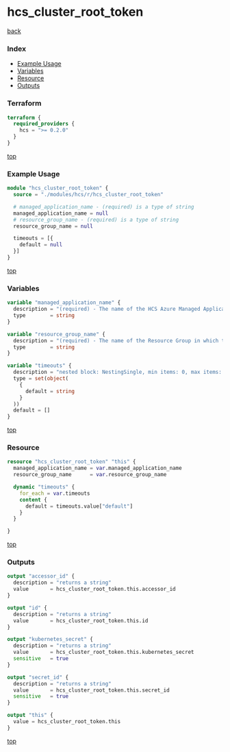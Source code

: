 # hcs_cluster_root_token

[back](../hcs.md)

### Index

- [Example Usage](#example-usage)
- [Variables](#variables)
- [Resource](#resource)
- [Outputs](#outputs)

### Terraform

```terraform
terraform {
  required_providers {
    hcs = ">= 0.2.0"
  }
}
```

[top](#index)

### Example Usage

```terraform
module "hcs_cluster_root_token" {
  source = "./modules/hcs/r/hcs_cluster_root_token"

  # managed_application_name - (required) is a type of string
  managed_application_name = null
  # resource_group_name - (required) is a type of string
  resource_group_name = null

  timeouts = [{
    default = null
  }]
}
```

[top](#index)

### Variables

```terraform
variable "managed_application_name" {
  description = "(required) - The name of the HCS Azure Managed Application."
  type        = string
}

variable "resource_group_name" {
  description = "(required) - The name of the Resource Group in which the HCS Azure Managed Application belongs."
  type        = string
}

variable "timeouts" {
  description = "nested block: NestingSingle, min items: 0, max items: 0"
  type = set(object(
    {
      default = string
    }
  ))
  default = []
}
```

[top](#index)

### Resource

```terraform
resource "hcs_cluster_root_token" "this" {
  managed_application_name = var.managed_application_name
  resource_group_name      = var.resource_group_name

  dynamic "timeouts" {
    for_each = var.timeouts
    content {
      default = timeouts.value["default"]
    }
  }

}
```

[top](#index)

### Outputs

```terraform
output "accessor_id" {
  description = "returns a string"
  value       = hcs_cluster_root_token.this.accessor_id
}

output "id" {
  description = "returns a string"
  value       = hcs_cluster_root_token.this.id
}

output "kubernetes_secret" {
  description = "returns a string"
  value       = hcs_cluster_root_token.this.kubernetes_secret
  sensitive   = true
}

output "secret_id" {
  description = "returns a string"
  value       = hcs_cluster_root_token.this.secret_id
  sensitive   = true
}

output "this" {
  value = hcs_cluster_root_token.this
}
```

[top](#index)